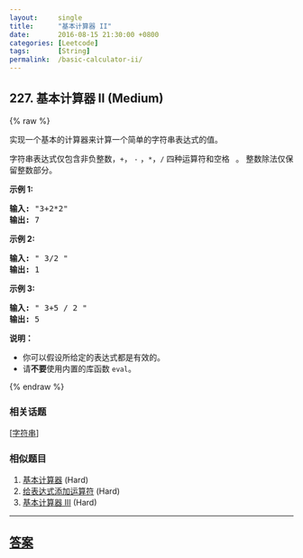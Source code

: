 ```yaml
---
layout:     single
title:      "基本计算器 II"
date:       2016-08-15 21:30:00 +0800
categories: [Leetcode]
tags:       [String]
permalink:  /basic-calculator-ii/
---
```


## 227. 基本计算器 II (Medium)

{% raw %}

<p>实现一个基本的计算器来计算一个简单的字符串表达式的值。</p>

<p>字符串表达式仅包含非负整数，<code>+</code>， <code>-</code> ，<code>*</code>，<code>/</code> 四种运算符和空格&nbsp;<code>&nbsp;</code>。 整数除法仅保留整数部分。</p>

<p><strong>示例&nbsp;1:</strong></p>

<pre><strong>输入: </strong>&quot;3+2*2&quot;
<strong>输出:</strong> 7
</pre>

<p><strong>示例 2:</strong></p>

<pre><strong>输入:</strong> &quot; 3/2 &quot;
<strong>输出:</strong> 1</pre>

<p><strong>示例 3:</strong></p>

<pre><strong>输入:</strong> &quot; 3+5 / 2 &quot;
<strong>输出:</strong> 5
</pre>

<p><strong>说明：</strong></p>

<ul>
	<li>你可以假设所给定的表达式都是有效的。</li>
	<li>请<strong>不要</strong>使用内置的库函数 <code>eval</code>。</li>
</ul>

{% endraw %}

### 相关话题
  [[字符串](https://github.com/openset/leetcode/tree/master/tag/string/README.md)]

### 相似题目
  1. [基本计算器](/basic-calculator) (Hard)
  1. [给表达式添加运算符](/expression-add-operators) (Hard)
  1. [基本计算器 III](/basic-calculator-iii) (Hard)

---

## [答案](https://github.com/openset/leetcode/tree/master/problems/basic-calculator-ii)
